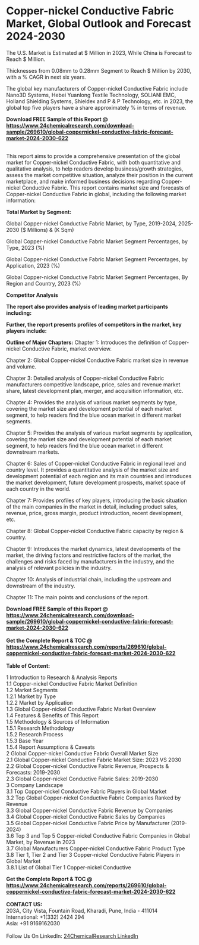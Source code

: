 <h1>Copper-nickel Conductive Fabric Market, Global Outlook and Forecast 2024-2030</h1><p>
The U.S. Market is Estimated at $ Million in 2023, While China is Forecast to Reach $ Million.</p><p>
Thicknesses from 0.08mm to 0.28mm Segment to Reach $ Million by 2030, with a % CAGR in next six years.</p><p>
The global key manufacturers of Copper-nickel Conductive Fabric include Nano3D Systems, Hebei Yuanlong Textile Technology, SOLIANI EMC, Holland Shielding Systems, Shieldex and P &amp; P Technology, etc. in 2023, the global top five players have a share approximately % in terms of revenue.</p><div><b>Download FREE Sample of this Report @ 
            <a href="https://www.24chemicalresearch.com/download-sample/269610/global-coppernickel-conductive-fabric-forecast-market-2024-2030-622">
            https://www.24chemicalresearch.com/download-sample/269610/global-coppernickel-conductive-fabric-forecast-market-2024-2030-622</a></b></div><br><p>
This report aims to provide a comprehensive presentation of the global market for Copper-nickel Conductive Fabric, with both quantitative and qualitative analysis, to help readers develop business/growth strategies, assess the market competitive situation, analyze their position in the current marketplace, and make informed business decisions regarding Copper-nickel Conductive Fabric. This report contains market size and forecasts of Copper-nickel Conductive Fabric in global, including the following market information:
</p><p>
<strong>Total Market by Segment:</strong></p><p>
Global Copper-nickel Conductive Fabric Market, by Type, 2019-2024, 2025-2030 ($ Millions) &amp; (K Sqm)</p><p>
Global Copper-nickel Conductive Fabric Market Segment Percentages, by Type, 2023 (%)</p><p>
</p><p>
Global Copper-nickel Conductive Fabric Market Segment Percentages, by Application, 2023 (%)</p><p>
</p><p>
Global Copper-nickel Conductive Fabric Market Segment Percentages, By Region and Country, 2023 (%)</p><p>
</p><p>
<strong>Competitor Analysis</strong></p><p>
<strong>The report also provides analysis of leading market participants including:</strong></p><p>
</p><p>
<strong>Further, the report presents profiles of competitors in the market, key players include:</strong></p><p>
</p><p>
<strong>Outline of Major Chapters:</strong>
Chapter 1: Introduces the definition of Copper-nickel Conductive Fabric, market overview.</p><p>
Chapter 2: Global Copper-nickel Conductive Fabric market size in revenue and volume.</p><p>
Chapter 3: Detailed analysis of Copper-nickel Conductive Fabric manufacturers competitive landscape, price, sales and revenue market share, latest development plan, merger, and acquisition information, etc.</p><p>
Chapter 4: Provides the analysis of various market segments by type, covering the market size and development potential of each market segment, to help readers find the blue ocean market in different market segments.</p><p>
Chapter 5: Provides the analysis of various market segments by application, covering the market size and development potential of each market segment, to help readers find the blue ocean market in different downstream markets.</p><p>
Chapter 6: Sales of Copper-nickel Conductive Fabric in regional level and country level. It provides a quantitative analysis of the market size and development potential of each region and its main countries and introduces the market development, future development prospects, market space of each country in the world.</p><p>
Chapter 7: Provides profiles of key players, introducing the basic situation of the main companies in the market in detail, including product sales, revenue, price, gross margin, product introduction, recent development, etc.</p><p>
Chapter 8: Global Copper-nickel Conductive Fabric capacity by region &amp; country.</p><p>
Chapter 9: Introduces the market dynamics, latest developments of the market, the driving factors and restrictive factors of the market, the challenges and risks faced by manufacturers in the industry, and the analysis of relevant policies in the industry.</p><p>
Chapter 10: Analysis of industrial chain, including the upstream and downstream of the industry.</p><p>
Chapter 11: The main points and conclusions of the report.</p><div><b>Download FREE Sample of this Report @ 
            <a href="https://www.24chemicalresearch.com/download-sample/269610/global-coppernickel-conductive-fabric-forecast-market-2024-2030-622">
            https://www.24chemicalresearch.com/download-sample/269610/global-coppernickel-conductive-fabric-forecast-market-2024-2030-622</a></b></div><br><div><b>Get the Complete Report & TOC @ 
            <a href="https://www.24chemicalresearch.com/reports/269610/global-coppernickel-conductive-fabric-forecast-market-2024-2030-622">
            https://www.24chemicalresearch.com/reports/269610/global-coppernickel-conductive-fabric-forecast-market-2024-2030-622</a></b></div><br>
            <b>Table of Content:</b><p>1 Introduction to Research & Analysis Reports<br />
    1.1 Copper-nickel Conductive Fabric Market Definition<br />
    1.2 Market Segments<br />
        1.2.1 Market by Type<br />
        1.2.2 Market by Application<br />
    1.3 Global Copper-nickel Conductive Fabric Market Overview<br />
    1.4 Features & Benefits of This Report<br />
    1.5 Methodology & Sources of Information<br />
        1.5.1 Research Methodology<br />
        1.5.2 Research Process<br />
        1.5.3 Base Year<br />
        1.5.4 Report Assumptions & Caveats<br />
2 Global Copper-nickel Conductive Fabric Overall Market Size<br />
    2.1 Global Copper-nickel Conductive Fabric Market Size: 2023 VS 2030<br />
    2.2 Global Copper-nickel Conductive Fabric Revenue, Prospects & Forecasts: 2019-2030<br />
    2.3 Global Copper-nickel Conductive Fabric Sales: 2019-2030<br />
3 Company Landscape<br />
    3.1 Top Copper-nickel Conductive Fabric Players in Global Market<br />
    3.2 Top Global Copper-nickel Conductive Fabric Companies Ranked by Revenue<br />
    3.3 Global Copper-nickel Conductive Fabric Revenue by Companies<br />
    3.4 Global Copper-nickel Conductive Fabric Sales by Companies<br />
    3.5 Global Copper-nickel Conductive Fabric Price by Manufacturer (2019-2024)<br />
    3.6 Top 3 and Top 5 Copper-nickel Conductive Fabric Companies in Global Market, by Revenue in 2023<br />
    3.7 Global Manufacturers Copper-nickel Conductive Fabric Product Type<br />
    3.8 Tier 1, Tier 2 and Tier 3 Copper-nickel Conductive Fabric Players in Global Market<br />
        3.8.1 List of Global Tier 1 Copper-nickel Conductive</p><div><b>Get the Complete Report & TOC @ 
            <a href="https://www.24chemicalresearch.com/reports/269610/global-coppernickel-conductive-fabric-forecast-market-2024-2030-622">
            https://www.24chemicalresearch.com/reports/269610/global-coppernickel-conductive-fabric-forecast-market-2024-2030-622</a></b></div><br><b>CONTACT US:</b><br>
            203A, City Vista, Fountain Road, Kharadi, Pune, India - 411014<br>
            International: +1(332) 2424 294<br>
            Asia: +91 9169162030 <br><br>
            Follow Us On LinkedIn: <a href="https://www.linkedin.com/company/24chemicalresearch/">24ChemicalResearch LinkedIn</a>